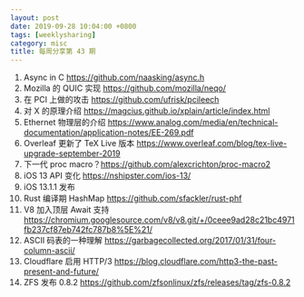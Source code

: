 ```yaml
---
layout: post
date: 2019-09-28 10:04:00 +0800
tags: [weeklysharing]
category: misc
title: 每周分享第 43 期
---
```


1. Async in C https://github.com/naasking/async.h
2. Mozilla 的 QUIC 实现 https://github.com/mozilla/neqo/
3. 在 PCI 上做的攻击 https://github.com/ufrisk/pcileech
4. 对 X 的原理介绍 https://magcius.github.io/xplain/article/index.html
5. Ethernet 物理层的介绍 https://www.analog.com/media/en/technical-documentation/application-notes/EE-269.pdf
6. Overleaf 更新了 TeX Live 版本 https://www.overleaf.com/blog/tex-live-upgrade-september-2019
7. 下一代 proc macro？https://github.com/alexcrichton/proc-macro2
8. iOS 13 API 变化 https://nshipster.com/ios-13/
9. iOS 13.1.1 发布
10. Rust 编译期 HashMap https://github.com/sfackler/rust-phf
11. V8 加入顶层 Await 支持 https://chromium.googlesource.com/v8/v8.git/+/0ceee9ad28c21bc4971fb237cf87eb742fc787b8%5E%21/
12. ASCII 码表的一种理解 https://garbagecollected.org/2017/01/31/four-column-ascii/
13. Cloudflare 启用 HTTP/3 https://blog.cloudflare.com/http3-the-past-present-and-future/
14. ZFS 发布 0.8.2 https://github.com/zfsonlinux/zfs/releases/tag/zfs-0.8.2
